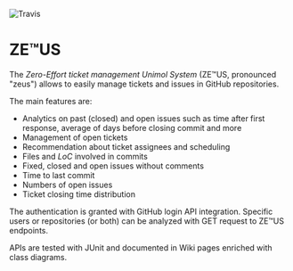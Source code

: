![Travis](https://travis-ci.org/intersimone999/anpr-github-metrics.svg?branch=master)

# ZE&trade;US

The *Zero-Effort ticket management Unimol System* (ZE&trade;US, pronounced "zeus") allows to easily manage
tickets and issues in GitHub repositories.

The main features are:
- Analytics on past (closed) and open issues such as time after first response,
average of days before closing commit and more
- Management of open tickets
- Recommendation about ticket assignees and scheduling
- Files and *LoC* involved in commits
- Fixed, closed and open issues without comments
- Time to last commit
- Numbers of open issues
- Ticket closing time distribution

The authentication is granted with GitHub login API integration. Specific users or repositories (or both) can be analyzed
 with GET request to ZE&trade;US endpoints.
 
 APIs are tested with JUnit and documented in Wiki pages enriched with class diagrams.